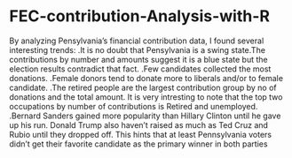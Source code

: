 # FEC-contribution-Analysis-with-R
By analyzing Pensylvania’s financial contribution data, I found several interesting trends: .It is no doubt that Pensylvania is a swing state.The contributions by number and amounts suggest it is a blue state but the election results contradict that fact. .Few candidates collected the most donations. .Female donors tend to donate more to liberals and/or to female candidate. .The retired people are the largest contribution group by no of donations and the total amount. It is very intresting to note that the top two occupations by number of contributions is Retired and unemployed. .Bernard Sanders gained more popularity than Hillary Clinton until he gave up his run. Donald Trump also haven’t raised as much as Ted Cruz and Rubio until they dropped off. This hints that at least Pennsylvania voters didn’t get their favorite candidate as the primary winner in both parties
